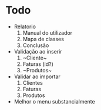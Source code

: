 # Todo

- Relatorio
    1. Manual do utilizador
    2. Mapa de classes
    3. Conclusão
- Validação ao inserir
    1. ~Cliente~
    2. Faturas (id?)
    3. ~Produtos~
- Validar ao importar
    1. Clientes
    2. Faturas
    3. Produtos
- Melhor o menu substancialmente
